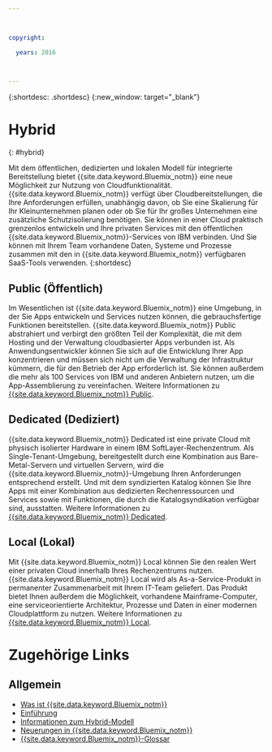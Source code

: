 ```yaml
---

 

copyright:

  years: 2016

 

---
```


{:shortdesc: .shortdesc}
{:new_window: target="_blank"}

# Hybrid
{: #hybrid}

Mit dem öffentlichen, dedizierten und lokalen Modell für integrierte Bereitstellung bietet {{site.data.keyword.Bluemix_notm}} eine neue Möglichkeit zur Nutzung von Cloudfunktionalität. {{site.data.keyword.Bluemix_notm}} verfügt über Cloudbereitstellungen, die Ihre Anforderungen erfüllen, unabhängig davon, ob Sie eine Skalierung für Ihr Kleinunternehmen planen oder ob Sie für Ihr großes Unternehmen eine zusätzliche Schutzisolierung benötigen. Sie können in einer Cloud praktisch grenzenlos entwickeln und Ihre privaten Services mit den öffentlichen {{site.data.keyword.Bluemix_notm}}-Services von IBM verbinden. Und Sie können mit Ihrem Team vorhandene Daten, Systeme und Prozesse zusammen mit den in {{site.data.keyword.Bluemix_notm}} verfügbaren SaaS-Tools verwenden.
{:shortdesc}

## Public (Öffentlich)

Im Wesentlichen ist {{site.data.keyword.Bluemix_notm}} eine Umgebung, in der Sie Apps entwickeln und Services nutzen können, die gebrauchsfertige Funktionen bereitstellen. {{site.data.keyword.Bluemix_notm}} Public abstrahiert und verbirgt den größten Teil der Komplexität, die mit dem Hosting und der Verwaltung cloudbasierter Apps verbunden ist. Als Anwendungsentwickler können Sie sich auf die Entwicklung Ihrer App konzentrieren und müssen sich nicht um die Verwaltung der Infrastruktur kümmern, die für den Betrieb der App erforderlich ist. Sie können außerdem die mehr als 100 Services von IBM und anderen Anbietern nutzen, um die App-Assemblierung zu vereinfachen. Weitere Informationen zu [{{site.data.keyword.Bluemix_notm}} Public](../public/index.html).

## Dedicated (Dediziert)

{{site.data.keyword.Bluemix_notm}} Dedicated ist eine private Cloud mit physisch isolierter Hardware in einem IBM SoftLayer-Rechenzentrum. Als Single-Tenant-Umgebung, bereitgestellt durch eine Kombination aus Bare-Metal-Servern und virtuellen Servern, wird die {{site.data.keyword.Bluemix_notm}}-Umgebung Ihren Anforderungen entsprechend erstellt. Und mit dem syndizierten Katalog können Sie Ihre Apps mit einer Kombination aus dedizierten Rechenressourcen und Services sowie mit Funktionen, die durch die Katalogsyndikation verfügbar sind, ausstatten. Weitere Informationen zu [{{site.data.keyword.Bluemix_notm}} Dedicated](../dedicated/index.html).

## Local (Lokal)

Mit {{site.data.keyword.Bluemix_notm}} Local können Sie den realen Wert einer privaten Cloud innerhalb Ihres Rechenzentrums nutzen.  {{site.data.keyword.Bluemix_notm}} Local wird als As-a-Service-Produkt in permanenter Zusammenarbeit mit Ihrem IT-Team geliefert. Das Produkt bietet Ihnen außerdem die Möglichkeit, vorhandene Mainframe-Computer, eine serviceorientierte Architektur, Prozesse und Daten in einer modernen Cloudplattform zu nutzen. Weitere Informationen zu [{{site.data.keyword.Bluemix_notm}} Local](../local/index.html).

# Zugehörige Links
## Allgemein
* [Was ist {{site.data.keyword.Bluemix_notm}}](http://www.ibm.com/cloud-computing/bluemix/what-is-bluemix/)
* [Einführung](http://www.ibm.com/cloud-computing/bluemix/getting-started/)
* [Informationen zum Hybrid-Modell](http://www.ibm.com/cloud-computing/bluemix/hybrid/)
* [Neuerungen in {{site.data.keyword.Bluemix_notm}}](../whatsnew/index.html)
* [{{site.data.keyword.Bluemix_notm}}-Glossar](../overview/glossary/index.html)
